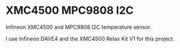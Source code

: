 # XMC4500 MPC9808 I2C
 Infineon XMC4500 and MPC9808 I2C temperature sensor.
 
 I use Infineon DAVE4 and the XMC4500 Relax Kit V1 for this project. 
